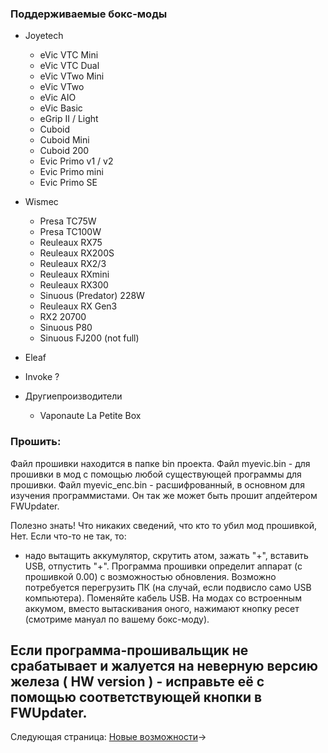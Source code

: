 ### Поддерживаемые бокс-моды

* Joyetech
  * eVic VTC Mini
  * eVic VTC Dual
  * eVic VTwo Mini
  * eVic VTwo
  * eVic AIO
  * eVic Basic
  * eGrip II / Light
  * Cuboid
  * Cuboid Mini
  * Cuboid 200
  * Evic Primo v1 / v2
  * Evic Primo mini
  * Evic Primo SE

* Wismec
  * Presa TC75W
  * Presa TC100W
  * Reuleaux RX75
  * Reuleaux RX200S
  * Reuleaux RX2/3
  * Reuleaux RXmini
  * Reuleaux RX300
  * Sinuous (Predator) 228W
  * Reuleaux RX Gen3
  * RX2 20700
  * Sinuous P80
  * Sinuous FJ200 (not full)

 * Eleaf
  * Invoke ?

* Другиепроизводители
  * Vaponaute La Petite Box
  
### Прошить:

Файл прошивки находится в папке bin проекта.
Файл myevic.bin - для прошивки в мод с помощью любой существующей программы для прошивки.
Файл myevic_enc.bin - расшифрованный, в основном для изучения программистами. Он так же может быть прошит апдейтером FWUpdater.

Полезно знать! 
Что никаких сведений, что кто то убил мод прошивкой, Нет.
Если что-то не так, то:
- надо вытащить аккумулятор, скрутить атом, зажать "+", вставить USB, отпустить "+".
Программа прошивки определит аппарат (с прошивкой 0.00) с возможностью обновления.
Возможно потребуется перегрузить ПК (на случай, если подвисло само USB компьютера).
Поменяйте кабель USB.
На модах со встроенным аккумом, вместо вытаскивания оного, нажимают кнопку ресет (смотриме мануал по вашему бокс-моду).

Если программа-прошивальщик не срабатывает и жалуется на неверную версию железа ( HW version ) - исправьте её с помощью соответствующей кнопки в FWUpdater.
-----

Следующая страница: [Новые возможности](behaviourchanges_ru.md)→
